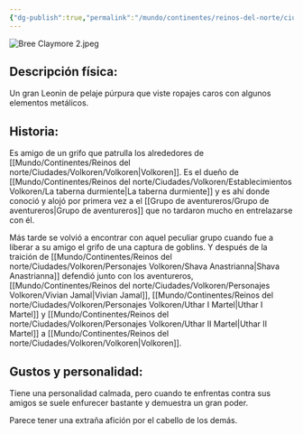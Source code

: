 ```yaml
---
{"dg-publish":true,"permalink":"/mundo/continentes/reinos-del-norte/ciudades/volkoren/personajes-volkoren/bree-claymore/"}
---
```


![Bree Claymore 2.jpeg](/img/user/Im%C3%A1genes/Bree%20Claymore%202.jpeg)


## Descripción física:

Un gran Leonin de pelaje púrpura que viste ropajes caros con algunos elementos metálicos. 

## Historia:

Es amigo de un grifo que patrulla los alrededores de [[Mundo/Continentes/Reinos del norte/Ciudades/Volkoren/Volkoren\|Volkoren]]. 
Es el dueño de [[Mundo/Continentes/Reinos del norte/Ciudades/Volkoren/Establecimientos Volkoren/La taberna durmiente\|La taberna durmiente]] y es ahí donde conoció y alojó por primera vez a el [[Grupo de aventureros/Grupo de aventureros\|Grupo de aventureros]] que no tardaron mucho en entrelazarse con él.

Más tarde se volvió a encontrar con aquel peculiar grupo cuando fue a liberar a su amigo el grifo de una captura de goblins. Y después de la traición de [[Mundo/Continentes/Reinos del norte/Ciudades/Volkoren/Personajes Volkoren/Shava Anastrianna\|Shava Anastrianna]] defendió junto con los aventureros, [[Mundo/Continentes/Reinos del norte/Ciudades/Volkoren/Personajes Volkoren/Vivian Jamal\|Vivian Jamal]], [[Mundo/Continentes/Reinos del norte/Ciudades/Volkoren/Personajes Volkoren/Uthar I Martel\|Uthar I Martel]] y [[Mundo/Continentes/Reinos del norte/Ciudades/Volkoren/Personajes Volkoren/Uthar II Martel\|Uthar II Martel]] a [[Mundo/Continentes/Reinos del norte/Ciudades/Volkoren/Volkoren\|Volkoren]]. 

## Gustos y personalidad:

Tiene una personalidad calmada, pero cuando te enfrentas contra sus amigos se suele enfurecer bastante y demuestra un gran poder. 

Parece tener una extraña afición por el cabello de los demás.
